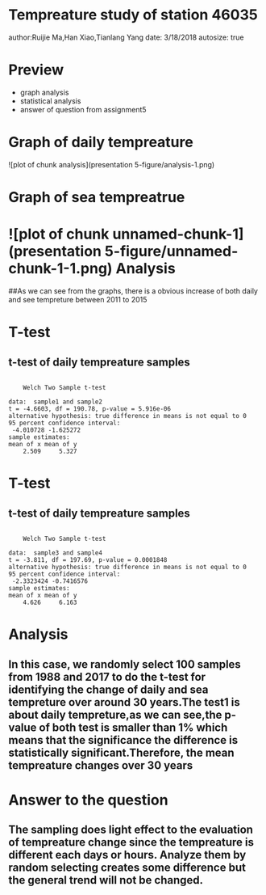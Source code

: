 Tempreature study of station 46035
========================================================
author:Ruijie Ma,Han Xiao,Tianlang Yang
date: 3/18/2018
autosize: true

Preview
========================================================

- graph analysis
- statistical analysis
- answer of question from assignment5

Graph of daily tempreature
========================================================
![plot of chunk analysis](presentation 5-figure/analysis-1.png)

Graph of sea tempreatrue
========================================================

![plot of chunk unnamed-chunk-1](presentation 5-figure/unnamed-chunk-1-1.png)
Analysis
========================================================

##As we can see from the graphs, there is a obvious increase of both daily and see tempreture between 2011 to 2015

T-test
========================================================
## t-test of daily tempreature samples

```

	Welch Two Sample t-test

data:  sample1 and sample2
t = -4.6603, df = 190.78, p-value = 5.916e-06
alternative hypothesis: true difference in means is not equal to 0
95 percent confidence interval:
 -4.010728 -1.625272
sample estimates:
mean of x mean of y 
    2.509     5.327 
```
T-test
========================================================
## t-test of daily tempreature samples

```

	Welch Two Sample t-test

data:  sample3 and sample4
t = -3.811, df = 197.69, p-value = 0.0001848
alternative hypothesis: true difference in means is not equal to 0
95 percent confidence interval:
 -2.3323424 -0.7416576
sample estimates:
mean of x mean of y 
    4.626     6.163 
```
Analysis
========================================================
## In this case, we randomly select 100 samples from 1988 and 2017 to do the t-test for identifying the change of daily and sea tempreture over around 30 years.The test1 is about daily tempreture,as we can see,the p-value of both test is smaller than 1% which means that the significance the difference is statistically significant.Therefore, the mean tempreature changes over 30 years

Answer to the question
========================================================
## The sampling does light effect to the evaluation of tempreature change since the tempreature is different each days or hours. Analyze them by random selecting creates some difference but the general trend will not be changed.
